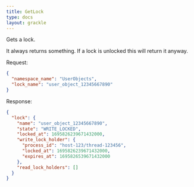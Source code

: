 ```yaml
---
title: GetLock
type: docs
layout: grackle
---
```


Gets a lock.

It always returns something. If a lock is unlocked this will return it anyway.

Request:

```json
{
  "namespace_name": "UserObjects",
  "lock_name": "user_object_12345667890"
}
```

Response:

```json
{
  "lock": {
    "name": "user_object_12345667890",
    "state": "WRITE_LOCKED",
    "locked_at": 1695826239671432000,            
    "write_lock_holder": {
      "process_id": "host-123/thread-123456",
      "locked_at": 1695826239671432000,
      "expires_at": 1695826539671432000
    },
    "read_lock_holders": []
  }
}
```
